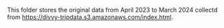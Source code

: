 This folder stores the original data from April 2023 to March 2024 collectd from https://divvy-tripdata.s3.amazonaws.com/index.html.
